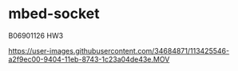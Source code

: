 # mbed-socket #
B06901126 HW3

https://user-images.githubusercontent.com/34684871/113425546-a2f9ec00-9404-11eb-8743-1c23a04de43e.MOV
